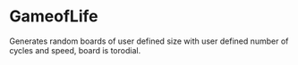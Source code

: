 # GameofLife
Generates random boards of user defined size with user defined number of cycles and speed, board is torodial.
